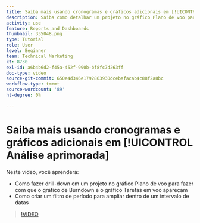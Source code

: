 ```yaml
---
title: Saiba mais usando cronogramas e gráficos adicionais em [!UICONTROL Análise aprimorada]
description: Saiba como detalhar um projeto no gráfico Plano de voo para fazer com que o gráfico de Detalhamento e as Tarefas em voo apareçam no Workfront.
activity: use
feature: Reports and Dashboards
thumbnail: 335048.png
type: Tutorial
role: User
level: Beginner
team: Technical Marketing
kt: 8730
exl-id: a6b4b6d2-f45a-452f-990b-bf8fc7d263ff
doc-type: video
source-git-commit: 650e4d346e1792863930dcebafacab4c88f2a8bc
workflow-type: tm+mt
source-wordcount: '89'
ht-degree: 0%

---
```


# Saiba mais usando cronogramas e gráficos adicionais em [!UICONTROL Análise aprimorada]

Neste vídeo, você aprenderá:

* Como fazer drill-down em um projeto no gráfico Plano de voo para fazer com que o gráfico de Burndown e o gráfico Tarefas em voo apareçam
* Como criar um filtro de período para ampliar dentro de um intervalo de datas

>[!VIDEO](https://video.tv.adobe.com/v/335048/?quality=12&learn=on)
